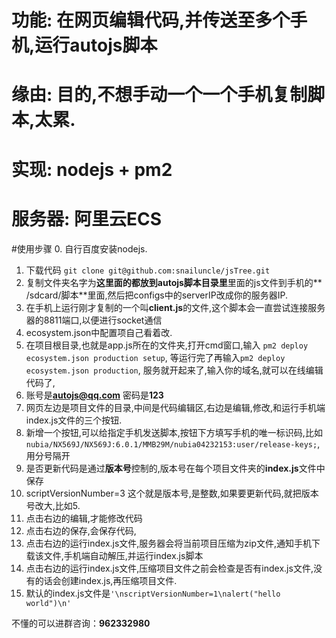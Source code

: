 # 功能: 在网页编辑代码,并传送至多个手机,运行autojs脚本
# 缘由: 目的,不想手动一个一个手机复制脚本,太累.
# 实现: nodejs + pm2
# 服务器: 阿里云ECS
#使用步骤
0. 自行百度安装nodejs.
1. 下载代码  `git clone git@github.com:snailuncle/jsTree.git`
2. 复制文件夹名字为**这里面的都放到autojs脚本目录里**里面的js文件到手机的** /sdcard/脚本**里面,然后把configs中的serverIP改成你的服务器IP.
3. 在手机上运行刚才复制的一个叫**client.js**的文件,这个脚本会一直尝试连接服务器的8811端口,以便进行socket通信
4. ecosystem.json中配置项自己看着改.
5. 在项目根目录,也就是app.js所在的文件夹,打开cmd窗口,输入
`pm2 deploy ecosystem.json production setup`,
等运行完了再输入`pm2 deploy ecosystem.json production`,
服务就开起来了,输入你的域名,就可以在线编辑代码了,
6. 账号是**autojs@qq.com**  密码是**123**
7. 网页左边是项目文件的目录,中间是代码编辑区,右边是编辑,修改,和运行手机端index.js文件的三个按钮.
7.  新增一个按钮,可以给指定手机发送脚本,按钮下方填写手机的唯一标识码,比如`nubia/NX569J/NX569J:6.0.1/MMB29M/nubia04232153:user/release-keys;`,用分号隔开
8. 是否更新代码是通过**版本号**控制的,版本号在每个项目文件夹的**index.js**文件中保存
9. scriptVersionNumber=3   这个就是版本号,是整数,如果要更新代码,就把版本号改大,比如5.
10. 点击右边的编辑,才能修改代码
11. 点击右边的保存,会保存代码,
12. 点击右边的运行index.js文件,服务器会将当前项目压缩为zip文件,通知手机下载该文件,手机端自动解压,并运行index.js脚本
13. 点击右边的运行index.js文件,压缩项目文件之前会检查是否有index.js文件,没有的话会创建index.js,再压缩项目文件.
14. 默认的index.js文件是`'\nscriptVersionNumber=1\nalert("hello world")\n'`

不懂的可以进群咨询：**962332980**

